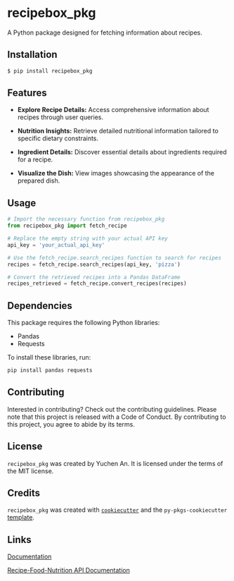 # recipebox_pkg

A Python package designed for fetching information about recipes.

## Installation

```bash
$ pip install recipebox_pkg
```
## Features

- **Explore Recipe Details:** Access comprehensive information about recipes through user queries.

- **Nutrition Insights:** Retrieve detailed nutritional information tailored to specific dietary constraints.

- **Ingredient Details:** Discover essential details about ingredients required for a recipe.

- **Visualize the Dish:** View images showcasing the appearance of the prepared dish.

## Usage

```python
# Import the necessary function from recipebox_pkg
from recipebox_pkg import fetch_recipe

# Replace the empty string with your actual API key
api_key = 'your_actual_api_key'

# Use the fetch_recipe.search_recipes function to search for recipes 
recipes = fetch_recipe.search_recipes(api_key, 'pizza')

# Convert the retrieved recipes into a Pandas DataFrame
recipes_retrieved = fetch_recipe.convert_recipes(recipes)
```

## Dependencies

This package requires the following Python libraries:
- Pandas
- Requests

To install these libraries, run:

```bash
pip install pandas requests
```
## Contributing

Interested in contributing? Check out the contributing guidelines. Please note that this project is released with a Code of Conduct. By contributing to this project, you agree to abide by its terms.

## License

`recipebox_pkg` was created by Yuchen An. It is licensed under the terms of the MIT license.

## Credits

`recipebox_pkg` was created with [`cookiecutter`](https://cookiecutter.readthedocs.io/en/latest/) and the `py-pkgs-cookiecutter` [template](https://github.com/py-pkgs/py-pkgs-cookiecutter).

## Links

[Documentation](file:///Users/anyuchen/Desktop/recipebox_pkg/docs/_build/html/index.html)

[Recipe-Food-Nutrition API Documentation](https://spoonacular.com/food-api/docs)

